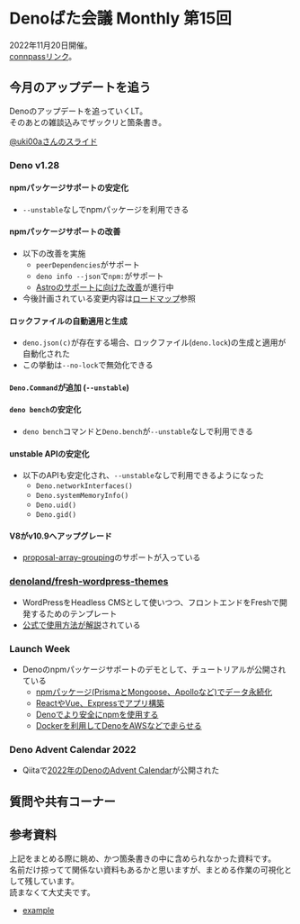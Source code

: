 # Denoばた会議 Monthly 第15回
2022年11月20日開催。  
[connpassリンク](https://deno-ja.connpass.com/event/264931/)。

## 今月のアップデートを追う
Denoのアップデートを追っていくLT。  
そのあとの雑談込みでザックリと箇条書き。

[@uki00aさんのスライド](https://uki00a.github.io/slides/denobata-2022-11-20)

### Deno v1.28
#### npmパッケージサポートの安定化
- `--unstable`なしでnpmパッケージを利用できる

#### npmパッケージサポートの改善
- 以下の改善を実施
  - `peerDependencies`がサポート
  - `deno info --json`で`npm:`がサポート
  - [Astroのサポートに向けた改善](https://github.com/denoland/deno/issues/16659)が進行中
- 今後計画されている変更内容は[ロードマップ](https://github.com/denoland/deno/issues/15960)参照

#### ロックファイルの自動適用と生成
- `deno.json(c)`が存在する場合、ロックファイル(`deno.lock`)の生成と適用が自動化された
- この挙動は`--no-lock`で無効化できる

#### `Deno.Command`が追加 (`--unstable`)

#### `deno bench`の安定化
- `deno bench`コマンドと`Deno.bench`が`--unstable`なしで利用できる

#### unstable APIの安定化
- 以下のAPIも安定化され、`--unstable`なしで利用できるようになった
  - `Deno.networkInterfaces()`
  - `Deno.systemMemoryInfo()`
  - `Deno.uid()`
  - `Deno.gid()`

#### V8がv10.9へアップグレード
- [proposal-array-grouping](https://github.com/tc39/proposal-array-grouping)のサポートが入っている

### [denoland/fresh-wordpress-themes](https://github.com/denoland/fresh-wordpress-themes)
- WordPressをHeadless CMSとして使いつつ、フロントエンドをFreshで開発するためのテンプレート
- [公式で使用方法が解説](https://deno.com/blog/introducing-fresh-wordpress-themes)されている

### Launch Week
- Denoのnpmパッケージサポートのデモとして、チュートリアルが公開されている
  - [npmパッケージ(PrismaとMongoose、Apolloなど)でデータ永続化](https://deno.com/blog/persistent-data-npm)
  - [ReactやVue、Expressでアプリ構築](https://deno.com/blog/frameworks-with-npm)
  - [Denoでより安全にnpmを使用する](https://deno.com/blog/a-more-secure-npm)
  - [Dockerを利用してDenoをAWSなどで走らせる](https://deno.com/blog/npm-and-deno-anywhere)

### Deno Advent Calendar 2022
- Qiitaで[2022年のDenoのAdvent Calendar](https://qiita.com/advent-calendar/2022/deno)が公開された


## 質問や共有コーナー

## 参考資料
上記をまとめる際に眺め、かつ箇条書きの中に含められなかった資料です。  
名前だけ掠ってて関係ない資料もあるかと思いますが、まとめる作業の可視化として残しています。  
読まなくて大丈夫です。

- [example](https://example.com/)

